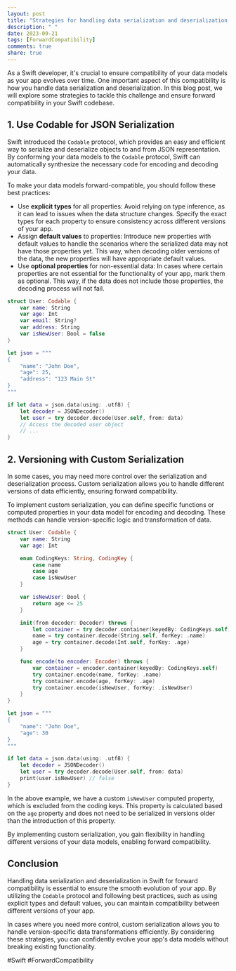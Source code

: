 ```yaml
---
layout: post
title: "Strategies for handling data serialization and deserialization in Swift for forward compatibility"
description: " "
date: 2023-09-21
tags: [ForwardCompatibility]
comments: true
share: true
---
```


As a Swift developer, it's crucial to ensure compatibility of your data models as your app evolves over time. One important aspect of this compatibility is how you handle data serialization and deserialization. In this blog post, we will explore some strategies to tackle this challenge and ensure forward compatibility in your Swift codebase.

## 1. Use Codable for JSON Serialization

Swift introduced the `Codable` protocol, which provides an easy and efficient way to serialize and deserialize objects to and from JSON representation. By conforming your data models to the `Codable` protocol, Swift can automatically synthesize the necessary code for encoding and decoding your data.

To make your data models forward-compatible, you should follow these best practices:

- Use **explicit types** for all properties: Avoid relying on type inference, as it can lead to issues when the data structure changes. Specify the exact types for each property to ensure consistency across different versions of your app.
- Assign **default values** to properties: Introduce new properties with default values to handle the scenarios where the serialized data may not have those properties yet. This way, when decoding older versions of the data, the new properties will have appropriate default values.
- Use **optional properties** for non-essential data: In cases where certain properties are not essential for the functionality of your app, mark them as optional. This way, if the data does not include those properties, the decoding process will not fail.

```swift
struct User: Codable {
    var name: String
    var age: Int
    var email: String?
    var address: String
    var isNewUser: Bool = false
}

let json = """
{
    "name": "John Doe",
    "age": 25,
    "address": "123 Main St"
}
"""

if let data = json.data(using: .utf8) {
    let decoder = JSONDecoder()
    let user = try decoder.decode(User.self, from: data)
    // Access the decoded user object
    // ...
}
```

## 2. Versioning with Custom Serialization

In some cases, you may need more control over the serialization and deserialization process. Custom serialization allows you to handle different versions of data efficiently, ensuring forward compatibility.

To implement custom serialization, you can define specific functions or computed properties in your data model for encoding and decoding. These methods can handle version-specific logic and transformation of data.

```swift
struct User: Codable {
    var name: String
    var age: Int

    enum CodingKeys: String, CodingKey {
        case name
        case age
        case isNewUser
    }

    var isNewUser: Bool {
        return age <= 25
    }

    init(from decoder: Decoder) throws {
        let container = try decoder.container(keyedBy: CodingKeys.self)
        name = try container.decode(String.self, forKey: .name)
        age = try container.decode(Int.self, forKey: .age)
    }

    func encode(to encoder: Encoder) throws {
        var container = encoder.container(keyedBy: CodingKeys.self)
        try container.encode(name, forKey: .name)
        try container.encode(age, forKey: .age)
        try container.encode(isNewUser, forKey: .isNewUser)
    }
}

let json = """
{
    "name": "John Doe",
    "age": 30
}
"""

if let data = json.data(using: .utf8) {
    let decoder = JSONDecoder()
    let user = try decoder.decode(User.self, from: data)
    print(user.isNewUser) // false
}
```

In the above example, we have a custom `isNewUser` computed property, which is excluded from the coding keys. This property is calculated based on the `age` property and does not need to be serialized in versions older than the introduction of this property.

By implementing custom serialization, you gain flexibility in handling different versions of your data models, enabling forward compatibility.

## Conclusion

Handling data serialization and deserialization in Swift for forward compatibility is essential to ensure the smooth evolution of your app. By utilizing the `Codable` protocol and following best practices, such as using explicit types and default values, you can maintain compatibility between different versions of your app.

In cases where you need more control, custom serialization allows you to handle version-specific data transformations efficiently. By considering these strategies, you can confidently evolve your app's data models without breaking existing functionality.

#Swift #ForwardCompatibility